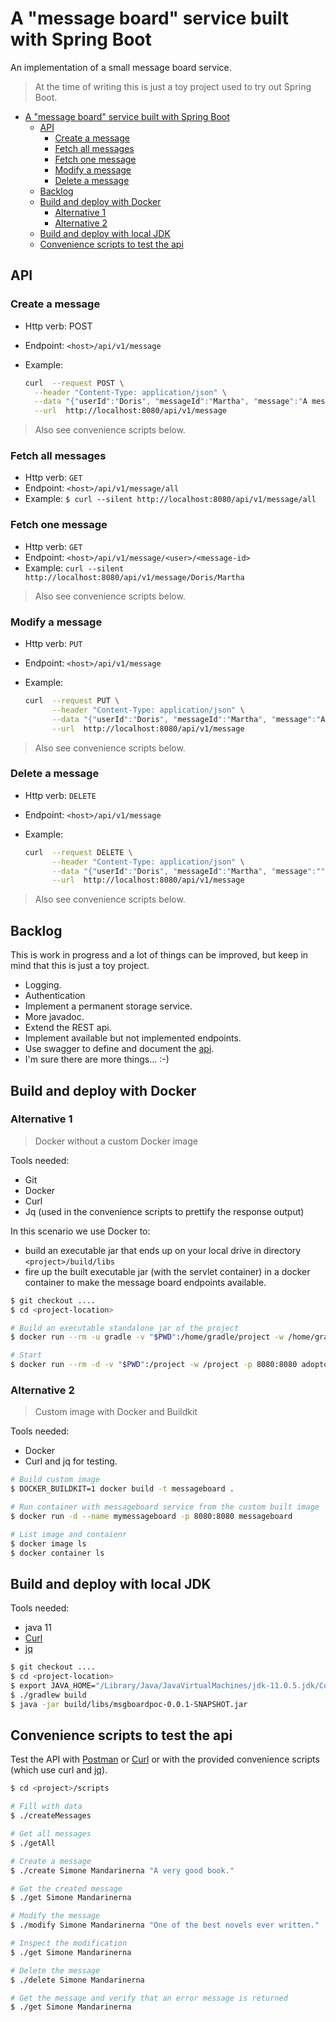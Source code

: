 # A "message board" service built with Spring Boot

An implementation of a small message board service.

> At the time of writing this is just a toy project used to try out Spring Boot.  

- [A &quot;message board&quot; service built with Spring Boot](#a-quotmessage-boardquot-service-built-with-spring-boot)
  - [API](#api)
    - [Create a message](#create-a-message)
    - [Fetch all messages](#fetch-all-messages)
    - [Fetch one message](#fetch-one-message)
    - [Modify a message](#modify-a-message)
    - [Delete a message](#delete-a-message)
  - [Backlog](#backlog)
  - [Build and deploy with Docker](#build-and-deploy-with-docker)
    - [Alternative 1](#alternative-1)
    - [Alternative 2](#alternative-2)
  - [Build and deploy with local JDK](#build-and-deploy-with-local-jdk)
  - [Convenience scripts to test the api](#convenience-scripts-to-test-the-api)

## API

### Create a message

- Http verb: POST
- Endpoint: `<host>/api/v1/message`
- Example:

    ```bash
    curl  --request POST \
      --header "Content-Type: application/json" \
      --data "{"userId":"Doris", "messageId":"Martha", "message":"A message about a book." }" \
      --url  http://localhost:8080/api/v1/message
    ```
> Also see convenience scripts below.

### Fetch all messages

- Http verb: `GET`
- Endpoint: `<host>/api/v1/message/all`
- Example: `$ curl --silent http://localhost:8080/api/v1/message/all`

### Fetch one message

- Http verb: `GET`
- Endpoint: `<host>/api/v1/message/<user>/<message-id>`
- Example: `curl --silent http://localhost:8080/api/v1/message/Doris/Martha`

> Also see convenience scripts below.

### Modify a message

- Http verb: `PUT`
- Endpoint: `<host>/api/v1/message`
- Example:

    ```bash
    curl  --request PUT \
          --header "Content-Type: application/json" \
          --data "{"userId":"Doris", "messageId":"Martha", "message":"A MODIFIED message about a book." }" \
          --url  http://localhost:8080/api/v1/message
    ```
> Also see convenience scripts below.

### Delete a message

- Http verb: `DELETE`
- Endpoint: `<host>/api/v1/message`
- Example:

    ```bash
    curl  --request DELETE \
          --header "Content-Type: application/json" \
          --data "{"userId":"Doris", "messageId":"Martha", "message":"" }" \
          --url  http://localhost:8080/api/v1/message
    ```
> Also see convenience scripts below.

## Backlog

This is work in progress and a lot of things can be improved, but keep in mind that this is just a toy project.

- Logging.
- Authentication
- Implement a permanent storage service. 
- More javadoc.
- Extend the REST api.
- Implement available but not implemented endpoints.
- Use swagger to define and document the [api](https://swagger.io).
- I'm sure there are more things... :-)

## Build and deploy with Docker

### Alternative 1

> Docker without a custom Docker image

Tools needed:
 
- Git 
- Docker
- Curl 
- Jq (used in the convenience scripts to prettify the response output) 

In this scenario we use Docker to:

- build an executable jar that ends up on your local drive in directory `<project>/build/libs`
- fire up the built executable jar (with the servlet container) in a docker container to make the message board endpoints available. 
 
```bash
$ git checkout ....
$ cd <project-location>

# Build an executable standalone jar of the project 
$ docker run --rm -u gradle -v "$PWD":/home/gradle/project -w /home/gradle/project gradle:jdk11 gradle build

# Start
$ docker run --rm -d -v "$PWD":/project -w /project -p 8080:8080 adoptopenjdk/openjdk11:alpine-slim java -jar build/libs/msgboardpoc-0.0.1-SNAPSHOT.jar
```

### Alternative 2

> Custom image with Docker and Buildkit

Tools needed:

- Docker
- Curl and jq for testing.

```bash
# Build custom image
$ DOCKER_BUILDKIT=1 docker build -t messageboard .

# Run container with messageboard service from the custom built image
$ docker run -d --name mymessageboard -p 8080:8080 messageboard

# List image and contaienr
$ docker image ls
$ docker container ls
```

## Build and deploy with local JDK

Tools needed:
- java 11
- [Curl](https://curl.haxx.se)
- [jq](https://stedolan.github.io/jq/)

```bash
$ git checkout ....
$ cd <project-location>
$ export JAVA_HOME="/Library/Java/JavaVirtualMachines/jdk-11.0.5.jdk/Contents/Home/"
$ ./gradlew build
$ java -jar build/libs/msgboardpoc-0.0.1-SNAPSHOT.jar
```

## Convenience scripts to test the api

Test the API with [Postman](https://www.getpostman.com) or [Curl](https://curl.haxx.se) 
or with the provided convenience scripts (which use curl and [jq](https://stedolan.github.io/jq/)).

```bash
$ cd <project>/scripts

# Fill with data
$ ./createMessages

# Get all messages
$ ./getAll

# Create a message
$ ./create Simone Mandarinerna "A very good book."

# Get the created message
$ ./get Simone Mandarinerna

# Modify the message
$ ./modify Simone Mandarinerna "One of the best novels ever written."

# Inspect the modification
$ ./get Simone Mandarinerna

# Delete the message
$ ./delete Simone Mandarinerna

# Get the message and verify that an error message is returned
$ ./get Simone Mandarinerna
```